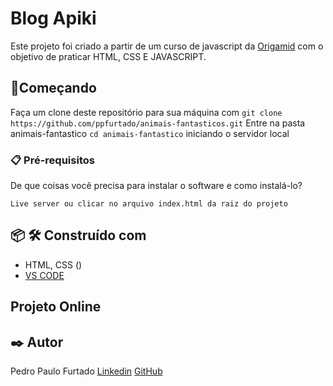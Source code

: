 # Blog Apiki

Este projeto foi criado a partir de um curso de javascript da [Origamid](https://www.origamid.com/) com o objetivo de praticar HTML, CSS E JAVASCRIPT. 


## 🚀Começando

Faça um clone deste repositório para sua máquina com `git clone https://github.com/ppfurtado/animais-fantasticos.git`
Entre na pasta animais-fantastico `cd animais-fantastico`
iniciando o servidor local


### 📋 Pré-requisitos
De que coisas você precisa para instalar o software e como instalá-lo?
```
Live server ou clicar no arquivo index.html da raiz do projeto
```


## 📦 🛠️ Construído com
* HTML, CSS ()
* [VS CODE](https://code.visualstudio.com/)

## Projeto Online


## ✒️ Autor
Pedro Paulo Furtado 
[Linkedin](https://www.linkedin.com/in/pedro-paulo-furtado-engcomp/)
[GitHub](https://github.com/ppfurtado)
